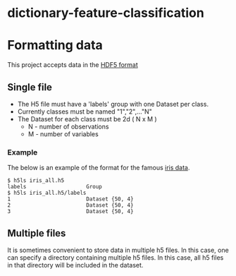 dictionary-feature-classification
=================================

# Formatting data
This project accepts data in the [HDF5 format](https://hdfgroup.org/HDF5/)

## Single file 
* The H5 file must have a 'labels' group with one Dataset per class.
* Currently classes must be named  "1","2",..."N"
* The Dataset for each class must be 2d ( N x M )
  * N - number of observations
  * M - number of variables

### Example
The below is an example of the format for the famous [iris data](http://archive.ics.uci.edu/ml/datasets/Iris).
```
$ h5ls iris_all.h5
labels                   Group
$ h5ls iris_all.h5/labels
1                        Dataset {50, 4}
2                        Dataset {50, 4}
3                        Dataset {50, 4}
```

## Multiple files
It is sometimes convenient to store data in multiple h5 files.  In this case, 
one can specify a directory containing multiple h5 files.  In this case, all h5
files in that directory will be included in the dataset.  
